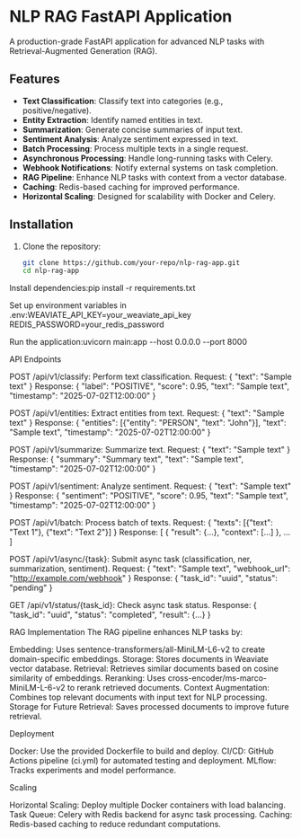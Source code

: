 # NLP RAG FastAPI Application

A production-grade FastAPI application for advanced NLP tasks with Retrieval-Augmented Generation (RAG).

## Features
- **Text Classification**: Classify text into categories (e.g., positive/negative).
- **Entity Extraction**: Identify named entities in text.
- **Summarization**: Generate concise summaries of input text.
- **Sentiment Analysis**: Analyze sentiment expressed in text.
- **Batch Processing**: Process multiple texts in a single request.
- **Asynchronous Processing**: Handle long-running tasks with Celery.
- **Webhook Notifications**: Notify external systems on task completion.
- **RAG Pipeline**: Enhance NLP tasks with context from a vector database.
- **Caching**: Redis-based caching for improved performance.
- **Horizontal Scaling**: Designed for scalability with Docker and Celery.

## Installation
1. Clone the repository:
   ```bash
   git clone https://github.com/your-repo/nlp-rag-app.git
   cd nlp-rag-app


Install dependencies:pip install -r requirements.txt


Set up environment variables in .env:WEAVIATE_API_KEY=your_weaviate_api_key
REDIS_PASSWORD=your_redis_password


Run the application:uvicorn main:app --host 0.0.0.0 --port 8000



API Endpoints

POST /api/v1/classify: Perform text classification.
Request: { "text": "Sample text" }
Response: { "label": "POSITIVE", "score": 0.95, "text": "Sample text", "timestamp": "2025-07-02T12:00:00" }


POST /api/v1/entities: Extract entities from text.
Request: { "text": "Sample text" }
Response: { "entities": [{"entity": "PERSON", "text": "John"}], "text": "Sample text", "timestamp": "2025-07-02T12:00:00" }


POST /api/v1/summarize: Summarize text.
Request: { "text": "Sample text" }
Response: { "summary": "Summary text", "text": "Sample text", "timestamp": "2025-07-02T12:00:00" }


POST /api/v1/sentiment: Analyze sentiment.
Request: { "text": "Sample text" }
Response: { "sentiment": "POSITIVE", "score": 0.95, "text": "Sample text", "timestamp": "2025-07-02T12:00:00" }


POST /api/v1/batch: Process batch of texts.
Request: { "texts": [{"text": "Text 1"}, {"text": "Text 2"}] }
Response: [ { "result": {...}, "context": [...] }, ... ]


POST /api/v1/async/{task}: Submit async task (classification, ner, summarization, sentiment).
Request: { "text": "Sample text", "webhook_url": "http://example.com/webhook" }
Response: { "task_id": "uuid", "status": "pending" }


GET /api/v1/status/{task_id}: Check async task status.
Response: { "task_id": "uuid", "status": "completed", "result": {...} }



RAG Implementation
The RAG pipeline enhances NLP tasks by:

Embedding: Uses sentence-transformers/all-MiniLM-L6-v2 to create domain-specific embeddings.
Storage: Stores documents in Weaviate vector database.
Retrieval: Retrieves similar documents based on cosine similarity of embeddings.
Reranking: Uses cross-encoder/ms-marco-MiniLM-L-6-v2 to rerank retrieved documents.
Context Augmentation: Combines top relevant documents with input text for NLP processing.
Storage for Future Retrieval: Saves processed documents to improve future retrieval.

Deployment

Docker: Use the provided Dockerfile to build and deploy.
CI/CD: GitHub Actions pipeline (ci.yml) for automated testing and deployment.
MLflow: Tracks experiments and model performance.

Scaling

Horizontal Scaling: Deploy multiple Docker containers with load balancing.
Task Queue: Celery with Redis backend for async task processing.
Caching: Redis-based caching to reduce redundant computations.


